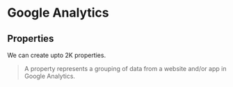 # Google Analytics

## Properties
We can create upto 2K properties.
> A property represents a grouping of data from a website and/or app in Google Analytics.